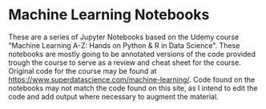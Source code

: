 # Machine Learning Notebooks

These are a series of Jupyter Notebooks based on the Udemy course "Machine Learning A-Z: Hands on Python & R in Data Science". These notebooks are mostly going to be annotated versions of the code provided trough the course to 
serve as a review and cheat sheet for the course. Original code for the course may be found at https://www.superdatascience.com/machine-learning/.
Code found on the notebooks may not match the code found on this site, as I intend to edit the code and add output where necessary to augment
the material.

